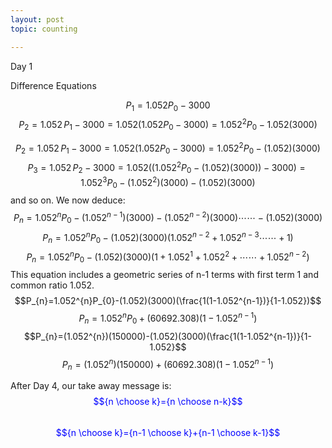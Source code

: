 ```yaml
---
layout: post
topic: counting

---
```

Day 1

Difference Equations 

$$P_{1}=1.052P_{0}-3000$$
$$P_{2}=1.052\,P_{1}-3000=1.052(1.052P_{0}-3000)=1.052^{2}P_{0}-1.052(3000)$$

$$P_{2}=1.052\,P_{1}-3000=1.052(1.052P_{0}-3000)=1.052^{2}P_{0}-(1.052)(3000)$$
$$P_{3}=1.052\,P_{2}-3000=1.052((1.052^{2}P_{0}-(1.052)(3000))-3000)=1.052^{3}P_{0}-(1.052^{2})(3000)-(1.052)(3000)$$
and so on. We now deduce:
$$P_{n}=1.052^{n}P_{0}-(1.052^{n-1})(3000)-(1.052^{n-2})(3000)\cdots\cdots-(1.052)(3000)$$
$$P_{n}=1.052^{n}P_{0}-(1.052)(3000)(1.052^{n-2}+1.052^{n-3}\cdots\cdots+1)$$
$$P_{n}=1.052^{n}P_{0}-(1.052)(3000)(1+1.052^{1}+1.052^{2}+\cdots\cdots+1.052^{n-2})$$
This equation includes a geometric series of n-1 terms with first term 1 and common ratio 1.052.
$$P_{n}=1.052^{n}P_{0}-(1.052)(3000)(\frac{1(1-1.052^{n-1})}{1-1.052})$$
$$P_{n}=1.052^{n}P_{0}+(60692.308)(1-1.052^{n-1})$$
$$P_{n}=(1.052^{n})(150000)-(1.052)(3000)(\frac{1(1-1.052^{n-1})}{1-1.052}$$
$$P_{n}=(1.052^{n})(150000)+(60692.308)(1-1.052^{n-1})$$

After Day 4, our take away message is:  
<span style="color:blue">$${n \choose k}={n \choose n-k}$$</span>  
<span style="color:blue">$${n \choose k}={n-1 \choose k}+{n-1 \choose k-1}$$</span>  
